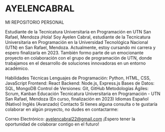 # AYELENCABRAL
MI REPOSITORIO PERSONAL

Estudiante de la Tecnicatura Universitaria en Programación en UTN San Rafael, Mendoza
¡Hola! Soy Ayelen Cabral, estudiante de la Tecnicatura Universitaria en Programación en la Universidad Tecnológica Nacional (UTN) en San Rafael, Mendoza. Actualmente, estoy cursando mi carrera y espero finalizarla en 2023. También formo parte de un emocionante proyecto en colaboración con el grupo de programación de UTN, donde trabajamos en el desarrollo de soluciones innovadoras en un entorno académico.

Habilidades Técnicas
Lenguajes de Programación: Python, HTML, CSS, JavaScript
Frontend: React
Backend: Node.js, Express.js
Bases de Datos: SQL, MongoDB
Control de Versiones: Git, GitHub
Metodologías Ágiles: Scrum, Kanban
Educación
Tecnicatura Universitaria en Programación - UTN San Rafael, Mendoza (En curso, finalización en 2023)
Idiomas
Español (Nativo)
Inglés (Avanzado)
Contacto
Si tienes alguna consulta o te gustaría colaborar en algún proyecto, no dudes en contactarme:

Correo Electrónico: ayelencabral22@gmail.com
¡Espero tener la oportunidad de colaborar contigo en el futuro!
